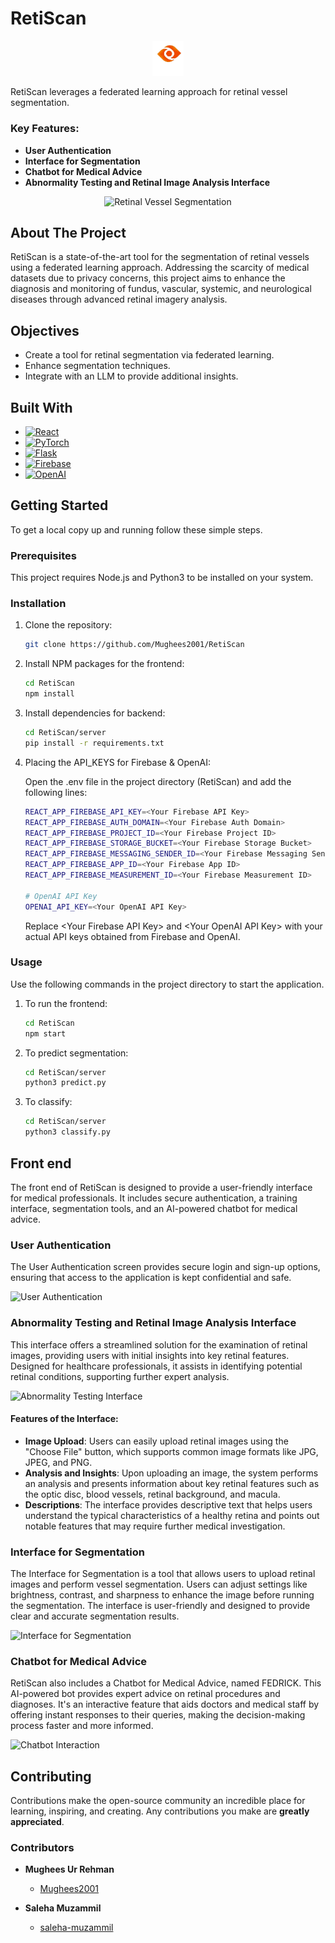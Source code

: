 
# RetiScan

<p align="center">
  <img src="assets/Logo.png" alt="RetiScan Logo" width="50" />
</p>

RetiScan leverages a federated learning approach for retinal vessel segmentation.
### Key Features:
- **User Authentication**
- **Interface for Segmentation**
- **Chatbot for Medical Advice**
- **Abnormality Testing and Retinal Image Analysis Interface**

<p align="center">
  <img src="assets/gif.gif" alt="Retinal Vessel Segmentation" width="300"/>
</p>

## About The Project

RetiScan is a state-of-the-art tool for the segmentation of retinal vessels using a federated learning approach. Addressing the scarcity of medical datasets due to privacy concerns, this project aims to enhance the diagnosis and monitoring of fundus, vascular, systemic, and neurological diseases through advanced retinal imagery analysis.

## Objectives
- Create a tool for retinal segmentation via federated learning.
- Enhance segmentation techniques.
- Integrate with an LLM to provide additional insights.

## Built With

- [![React](https://img.shields.io/badge/ReactJS-20232A?style=for-the-badge&logo=react&logoColor=61DAFB)](https://reactjs.org/)
- [![PyTorch](https://img.shields.io/badge/PyTorch-EE4C2C?style=for-the-badge&logo=PyTorch&logoColor=white)](https://pytorch.org/)
- [![Flask](https://img.shields.io/badge/Flask-000000?style=for-the-badge&logo=flask&logoColor=white)](https://flask.palletsprojects.com/)
- [![Firebase](https://img.shields.io/badge/Firebase-FFCA28?style=for-the-badge&logo=firebase&logoColor=black)](https://firebase.google.com/)
- [![OpenAI](https://img.shields.io/badge/OpenAI-412991?style=for-the-badge&logo=openai&logoColor=white)](https://openai.com/)


## Getting Started

To get a local copy up and running follow these simple steps.

### Prerequisites

This project requires Node.js and Python3 to be installed on your system.

### Installation

1. Clone the repository:
   ```sh
   git clone https://github.com/Mughees2001/RetiScan
   ```
2. Install NPM packages for the frontend:
   ```sh
   cd RetiScan
   npm install
   ```

3. Install dependencies for backend:
   ```sh
   cd RetiScan/server
   pip install -r requirements.txt
   ```

4. Placing the API_KEYS for Firebase & OpenAI:

    Open the .env file in the project directory (RetiScan) and add the following lines:
    ```sh
    REACT_APP_FIREBASE_API_KEY=<Your Firebase API Key>
    REACT_APP_FIREBASE_AUTH_DOMAIN=<Your Firebase Auth Domain>
    REACT_APP_FIREBASE_PROJECT_ID=<Your Firebase Project ID>
    REACT_APP_FIREBASE_STORAGE_BUCKET=<Your Firebase Storage Bucket>
    REACT_APP_FIREBASE_MESSAGING_SENDER_ID=<Your Firebase Messaging Sender ID>
    REACT_APP_FIREBASE_APP_ID=<Your Firebase App ID>
    REACT_APP_FIREBASE_MEASUREMENT_ID=<Your Firebase Measurement ID>

    # OpenAI API Key
    OPENAI_API_KEY=<Your OpenAI API Key>
      ```
    Replace \<Your Firebase API Key> and \<Your OpenAI API Key> with your actual API keys obtained from Firebase and OpenAI.


### Usage

Use the following commands in the project directory to start the application.

1. To run the frontend:
    ```sh
    cd RetiScan
    npm start
   ```
2. To predict segmentation:
    ```sh
    cd RetiScan/server
    python3 predict.py
    ```
3. To classify:
    ```sh
    cd RetiScan/server
    python3 classify.py
    ```

## Front end

The front end of RetiScan is designed to provide a user-friendly interface for medical professionals. It includes secure authentication, a training interface, segmentation tools, and an AI-powered chatbot for medical advice.

### User Authentication
The User Authentication screen provides secure login and sign-up options, ensuring that access to the application is kept confidential and safe.

![User Authentication](assets/authentication.jpeg)



### Abnormality Testing and Retinal Image Analysis Interface

This interface offers a streamlined solution for the examination of retinal images, providing users with initial insights into key retinal features. Designed for healthcare professionals, it assists in identifying potential retinal conditions, supporting further expert analysis.


![Abnormality Testing Interface](assets/analysis.jpeg)

#### Features of the Interface:
- **Image Upload**: Users can easily upload retinal images using the "Choose File" button, which supports common image formats like JPG, JPEG, and PNG.
- **Analysis and Insights**: Upon uploading an image, the system performs an analysis and presents information about key retinal features such as the optic disc, blood vessels, retinal background, and macula. 
- **Descriptions**: The interface provides descriptive text that helps users understand the typical characteristics of a healthy retina and points out notable features that may require further medical investigation.





### Interface for Segmentation
The Interface for Segmentation is a tool that allows users to upload retinal images and perform vessel segmentation. Users can adjust settings like brightness, contrast, and sharpness to enhance the image before running the segmentation. The interface is user-friendly and designed to provide clear and accurate segmentation results.

![Interface for Segmentation](assets/Interface1.jpeg)


### Chatbot for Medical Advice
RetiScan also includes a Chatbot for Medical Advice, named FEDRICK. This AI-powered bot provides expert advice on retinal procedures and diagnoses. It's an interactive feature that aids doctors and medical staff by offering instant responses to their queries, making the decision-making process faster and more informed.

![Chatbot Interaction](assets/Chatbot.jpeg)


## Contributing

Contributions make the open-source community an incredible place for learning, inspiring, and creating. Any contributions you make are **greatly appreciated**.


### Contributors

- **Mughees Ur Rehman**
  - [Mughees2001](https://github.com/Mughees2001/)

- **Saleha Muzammil**
  - [saleha-muzammil](https://github.com/saleha-muzammil)
